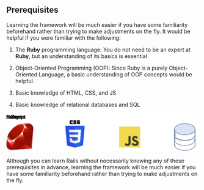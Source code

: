 <h2 >Prerequisites</h2>
<p data-id="75b5f0f2c4b29e4e326affe7eb49b762">Learning the framework will be much easier if you have some familiarity beforehand rather than trying to make adjustments on the fly. It would be helpful if you were familiar with the following:</p>
<ol data-id="fa7bb770da33fefd8d3a7fe2e96dfe15">
<li>
<p>The <strong>Ruby</strong> programming language: You do not need to be an expert at <strong>Ruby</strong>, but an understanding of its basics is essential</p>
</li>
<li>
<p>Object-Oriented Programming (OOP): Since Ruby is a purely Object-Oriented Language, a basic understanding of OOP concepts would be helpful.</p>
</li>
<li>
<p>Basic knowledge of HTML, CSS, and JS</p>
</li>
<li>
<p>Basic knowledge of relational databases and SQL</p>
</li>
</ol>
<img src="./assests/ruby_css_js_db.svg" alt="No Image"/>
<p data-id="127f369c5a13f62c84304a9cf38fcd93">Although you can learn Rails without necessarily knowing any of these prerequisites in advance, learning the framework will be much easier if you have some familiarity beforehand rather than trying to make adjustments on the fly.</p>
